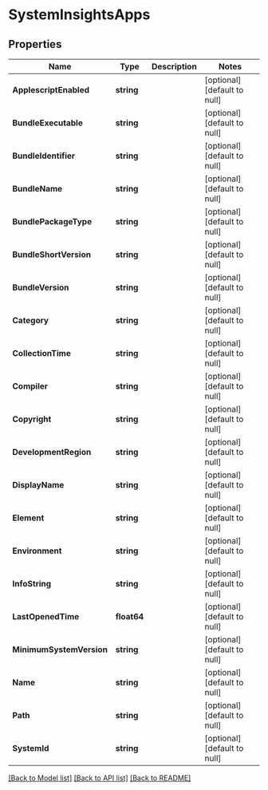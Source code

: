 # SystemInsightsApps

## Properties
Name | Type | Description | Notes
------------ | ------------- | ------------- | -------------
**ApplescriptEnabled** | **string** |  | [optional] [default to null]
**BundleExecutable** | **string** |  | [optional] [default to null]
**BundleIdentifier** | **string** |  | [optional] [default to null]
**BundleName** | **string** |  | [optional] [default to null]
**BundlePackageType** | **string** |  | [optional] [default to null]
**BundleShortVersion** | **string** |  | [optional] [default to null]
**BundleVersion** | **string** |  | [optional] [default to null]
**Category** | **string** |  | [optional] [default to null]
**CollectionTime** | **string** |  | [optional] [default to null]
**Compiler** | **string** |  | [optional] [default to null]
**Copyright** | **string** |  | [optional] [default to null]
**DevelopmentRegion** | **string** |  | [optional] [default to null]
**DisplayName** | **string** |  | [optional] [default to null]
**Element** | **string** |  | [optional] [default to null]
**Environment** | **string** |  | [optional] [default to null]
**InfoString** | **string** |  | [optional] [default to null]
**LastOpenedTime** | **float64** |  | [optional] [default to null]
**MinimumSystemVersion** | **string** |  | [optional] [default to null]
**Name** | **string** |  | [optional] [default to null]
**Path** | **string** |  | [optional] [default to null]
**SystemId** | **string** |  | [optional] [default to null]

[[Back to Model list]](../README.md#documentation-for-models) [[Back to API list]](../README.md#documentation-for-api-endpoints) [[Back to README]](../README.md)

